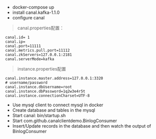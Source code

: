 * docker-compose up
* install canal.kafka-1.1.0
* configure canal
> canal.properties配置：
 ```
 canal.id= 1
 canal.ip=
 canal.port=11111
 canal.metrics.pull.port=11112
 canal.zkServers=127.0.0.1:2181
 canal.serverMode=kafka
 ```
> instance.properties配置
```
canal.instance.master.address=127.0.0.1:3320
# username/password
canal.instance.dbUsername=root
canal.instance.dbPassword=1q2w3e4r5t
canal.instance.connectionCharset=UTF-8
```

* Use mysql client to connect mysql in docker
* Create database and tables in the mysql
* Start canal: bin/startup.sh
* Start com.github.canalclientdemo.BinlogConsumer
* Insert/Update records in the database and then watch the output of BinlogConsumer